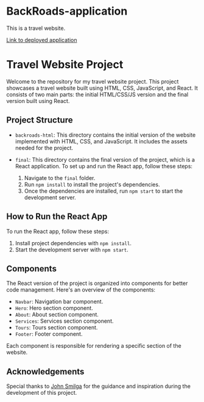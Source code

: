 # BackRoads-application
This is a travel website.

[Link to deployed application](https://main--kaleidoscopic-mooncake-e71958.netlify.app/)
# Travel Website Project

Welcome to the repository for my travel website project. This project showcases a travel website built using HTML, CSS, JavaScript, and React. It consists of two main parts: the initial HTML/CSS/JS version and the final version built using React.

## Project Structure

- `backroads-html`: This directory contains the initial version of the website implemented with HTML, CSS, and JavaScript. It includes the assets needed for the project.

- `final`: This directory contains the final version of the project, which is a React application. To set up and run the React app, follow these steps:

  1. Navigate to the `final` folder.
  2. Run `npm install` to install the project's dependencies.
  3. Once the dependencies are installed, run `npm start` to start the development server.

## How to Run the React App

To run the React app, follow these steps:

1. Install project dependencies with `npm install`.
2. Start the development server with `npm start`.

## Components

The React version of the project is organized into components for better code management. Here's an overview of the components:

- `Navbar`: Navigation bar component.
- `Hero`: Hero section component.
- `About`: About section component.
- `Services`: Services section component.
- `Tours`: Tours section component.
- `Footer`: Footer component.

Each component is responsible for rendering a specific section of the website.


## Acknowledgements

Special thanks to [John Smilga](https://github.com/john-smilga/) for the guidance and inspiration during the development of this project.



